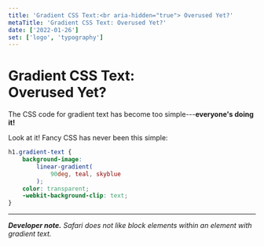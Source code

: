 ```yaml
---
title: 'Gradient CSS Text:<br aria-hidden="true"> Overused Yet?'
metaTitle: 'Gradient CSS Text: Overused Yet?'
date: ['2022-01-26']
set: ['logo', 'typography']
---
```


# Gradient CSS Text:<br aria-hidden> **Overused Yet?**

The CSS code for gradient text has become too simple---**everyone's doing it!**

Look at it! Fancy CSS has never been this simple:


```css
h1.gradient-text {
	background-image:
		linear-gradient(
			90deg, teal, skyblue
		);
	color: transparent;
	-webkit-background-clip: text;
}
```

---

*__Developer note.__ Safari does not like block elements within an element with gradient text.*

<GradientPostStyle />

<script>
	import GradientPostStyle from '/src/libs/GradientPostStyle.svelte';
</script>

<style>
	:global(:root) {
		--base-width: 55rem;
	}

	:global(.token.function),
	:global(.token.property) {
		--from: hsla(var(--gradient-base-hue, 180), 75%, 75%, 1);
		background-clip: text;
		background-image: linear-gradient(90deg, var(--from), var(--fg, white));
		color: transparent;
		font-weight: bold;
	}
</style>
